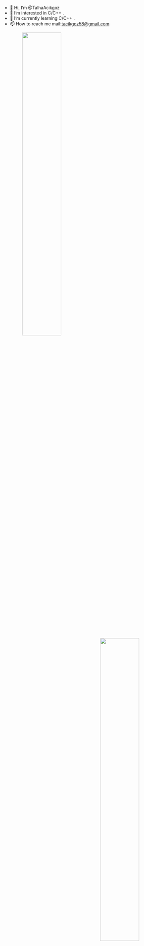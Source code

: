 - 👋 Hi, I’m @TalhaAcikgoz
- 👀 I’m interested in C/C++ .
- 🌱 I’m currently learning C/C++ .
- 📫 How to reach me mail:tacikgoz58@gmail.com

<p align="center">

  <img width="50%" align="Left" src="https://badge42.vercel.app/api/v2/cljo25iv5000608mtgxrnol1t/stats?cursusId=21&coalitionId=359"/>
  <img width="50%" align="Right" src="https://github-readme-stats.vercel.app/api?username=TalhaAcikgoz&show_icons=true"/>

</p>



<table width="80%" align="center">
  <tr style="display:flex; justify-content:space-around; padding:0;">
  <td style="padding:0; margin:0;">

|Project|Score|
| :-	|	:-:	|
| Libft <img width=150>| [![tacikgoz's 42 Libft Score](https://badge42.vercel.app/api/v2/cljo25iv5000608mtgxrnol1t/project/2473148)](https://github.com/JaeSeoKim/badge42)|
| GetNextLine | [![tacikgoz's 42 get_next_line Score](https://badge42.vercel.app/api/v2/cljo25iv5000608mtgxrnol1t/project/2518805)](https://github.com/JaeSeoKim/badge42)|
| ft_Printf | [![tacikgoz's 42 ft_printf Score](https://badge42.vercel.app/api/v2/cljo25iv5000608mtgxrnol1t/project/2529568)](https://github.com/JaeSeoKim/badge42)|
| Born2Beroot | [![tacikgoz's 42 Born2beroot Score](https://badge42.vercel.app/api/v2/cljo25iv5000608mtgxrnol1t/project/2562170)](https://github.com/JaeSeoKim/badge42)|
| So_Long | [![tacikgoz's 42 so_long Score](https://badge42.vercel.app/api/v2/cljo25iv5000608mtgxrnol1t/project/2570355)](https://github.com/JaeSeoKim/badge42)|
| Minitalk | [![tacikgoz's 42 minitalk Score](https://badge42.vercel.app/api/v2/cljo25iv5000608mtgxrnol1t/project/2587493)](https://github.com/JaeSeoKim/badge42)|
| Exam Rank 02 | [![tacikgoz's 42 Exam Rank 02 Score](https://badge42.vercel.app/api/v2/cljo25iv5000608mtgxrnol1t/project/2635462)](https://github.com/JaeSeoKim/badge42)|
| Push_Swap | [![tacikgoz's 42 push_swap Score](https://badge42.vercel.app/api/v2/cljo25iv5000608mtgxrnol1t/project/2570354)](https://github.com/JaeSeoKim/badge42)|
| Exam Rank 03 | [![tacikgoz's 42 Exam Rank 03 Score](https://badge42.vercel.app/api/v2/cljo25iv5000608mtgxrnol1t/project/2810284)](https://github.com/JaeSeoKim/badge42)|

  </td>
  <td style="padding:0; margin:0;"> 

|Project|Score|
| :-	|	:-:	|
| Philosophers <img width=150>| [![tacikgoz's 42 Philosophers Score](https://badge42.vercel.app/api/v2/cljo25iv5000608mtgxrnol1t/project/2806093)](https://github.com/JaeSeoKim/badge42)|
| Minishell | [![tacikgoz's 42 minishell Score](https://badge42.vercel.app/api/v2/cljo25iv5000608mtgxrnol1t/project/2806094)](https://github.com/JaeSeoKim/badge42)|
| NetPractice | [![tacikgoz's 42 NetPractice Score](https://badge42.vercel.app/api/v2/cljo25iv5000608mtgxrnol1t/project/2927513)](https://github.com/JaeSeoKim/badge42)|
| Exam Rank 04 | [![tacikgoz's 42 Exam Rank 04 Score](https://badge42.vercel.app/api/v2/cljo25iv5000608mtgxrnol1t/project/3010969)](https://github.com/JaeSeoKim/badge42)|
| Cub3D | [![tacikgoz's 42 cub3d Score](https://badge42.vercel.app/api/v2/cljo25iv5000608mtgxrnol1t/project/2927515)](https://github.com/JaeSeoKim/badge42)|
| Cpp Module 04 | [![tacikgoz's 42 CPP Module 04 Score](https://badge42.vercel.app/api/v2/cljo25iv5000608mtgxrnol1t/project/3049224)](https://github.com/JaeSeoKim/badge42)|
| Cpp Module 09 | [![tacikgoz's 42 CPP Module 09 Score](https://badge42.vercel.app/api/v2/cljo25iv5000608mtgxrnol1t/project/3106788)](https://github.com/JaeSeoKim/badge42)|
| Inception | [![tacikgoz's 42 Inception Score](https://badge42.vercel.app/api/v2/cljo25iv5000608mtgxrnol1t/project/3121135)](https://github.com/JaeSeoKim/badge42)|
  </td></tr>
  </table>

  ## Languages and Tools

<p align="Left">

<img width=40 src="https://cdn.jsdelivr.net/gh/devicons/devicon/icons/c/c-original.svg" />
<img width=40 src="https://cdn.jsdelivr.net/gh/devicons/devicon/icons/cplusplus/cplusplus-original.svg" />
<img width=40 src="https://cdn.jsdelivr.net/gh/devicons/devicon/icons/docker/docker-original-wordmark.svg" />
<img width=40 src="https://cdn.jsdelivr.net/gh/devicons/devicon/icons/git/git-original.svg" />
<img width=40 src="https://cdn.jsdelivr.net/gh/devicons/devicon/icons/linux/linux-original.svg" />
<img width=40 src="https://cdn.jsdelivr.net/gh/devicons/devicon/icons/slack/slack-original.svg" />
<img width=40 src="https://cdn.jsdelivr.net/gh/devicons/devicon/icons/vim/vim-original.svg" />
<img width=40 src="https://cdn.jsdelivr.net/gh/devicons/devicon/icons/vscode/vscode-original.svg" />

</p>

<a href="https://discordapp.com/users/472679399284801537">
    <img src="https://img.shields.io/badge/Discord-5865F2?style=for-the-badge&logo=discord&logoColor=white"/>
  </a>
<!---
TalhaAcikgoz/TalhaAcikgoz is a ✨ special ✨ repository because its `README.md` (this file) appears on your GitHub profile.
You can click the Preview link to take a look at your changes.
--->
